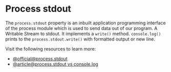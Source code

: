 # Process stdout

The `process.stdout` property is an inbuilt application programming interface of the process module which is used to send data out of our program. A Writable Stream to stdout. It implements a `write()` method.
`console.log()` prints to the `process.stdout.write()` with formatted output or new line.

Visit the following resources to learn more:

- [@official@process.stdout](https://nodejs.org/api/process.html#processstdout)
- [@article@process.stdout vs console.log](https://stackoverflow.com/questions/4976466/difference-between-process-stdout-write-and-console-log-in-node-js/4984464#4984464)
